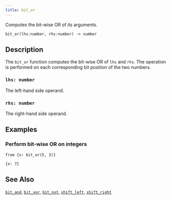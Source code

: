 ```yaml
---
title: bit_or
---
```


Computes the bit-wise OR of its arguments.

```tql
bit_or(lhs:number, rhs:number) -> number
```

## Description

The `bit_or` function computes the bit-wise OR of `lhs` and `rhs`. The operation
is performed on each corresponding bit position of the two numbers.

### `lhs: number`

The left-hand side operand.

### `rhs: number`

The right-hand side operand.

## Examples

### Perform bit-wise OR on integers

```tql
from {x: bit_or(5, 3)}
```

```tql
{x: 7}
```

## See Also

[`bit_and`](bit_and), [`bit_xor`](bit_xor), [`bit_not`](bit_not),
[`shift_left`](shift_left), [`shift_right`](shift_right)

